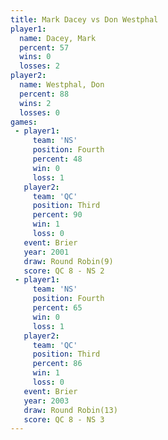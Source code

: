 ```yaml
---
title: Mark Dacey vs Don Westphal
player1:             
  name: Dacey, Mark  
  percent: 57        
  wins: 0            
  losses: 2          
player2:             
  name: Westphal, Don
  percent: 88        
  wins: 2            
  losses: 0          
games:
 - player1:          
     team: 'NS'      
     position: Fourth
     percent: 48     
     win: 0          
     loss: 1         
   player2:         
     team: 'QC'     
     position: Third
     percent: 90    
     win: 1         
     loss: 0        
   event: Brier        
   year: 2001          
   draw: Round Robin(9)
   score: QC 8 - NS 2  
 - player1:          
     team: 'NS'      
     position: Fourth
     percent: 65     
     win: 0          
     loss: 1         
   player2:         
     team: 'QC'     
     position: Third
     percent: 86    
     win: 1         
     loss: 0        
   event: Brier         
   year: 2003           
   draw: Round Robin(13)
   score: QC 8 - NS 3   
---
```

